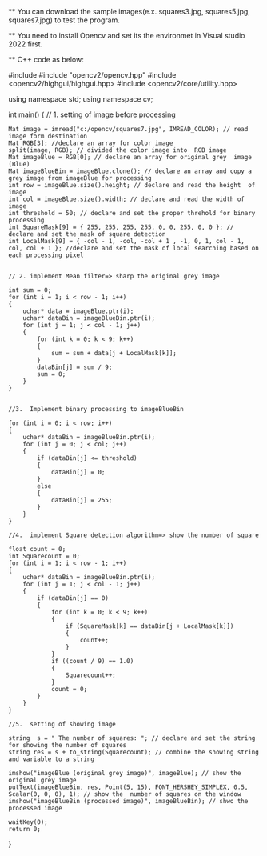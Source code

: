 ** You can download the sample images(e.x. squares3.jpg, squares5.jpg, squares7.jpg) to test the program. 

** You need to install Opencv and set its the environmet in Visual studio 2022 first.

** C++ code as below:

#include <iostream>
#include "opencv2/opencv.hpp"
#include <opencv2/highgui/highgui.hpp>
#include <opencv2/core/utility.hpp>

using namespace std;
using namespace cv;

int main()
{
    // 1. setting of image before processing

    Mat image = imread("c:/opencv/squares7.jpg", IMREAD_COLOR); // read image form destination
    Mat RGB[3]; //declare an array for color image
    split(image, RGB); // divided the color image into  RGB image
    Mat imageBlue = RGB[0]; // declare an array for original grey  image (Blue)
    Mat imageBlueBin = imageBlue.clone(); // declare an array and copy a grey image from imageBlue for processing 
    int row = imageBlue.size().height; // declare and read the height  of image
    int col = imageBlue.size().width; // declare and read the width of image 
    int threshold = 50; // declare and set the proper threhold for binary processing
    int SquareMask[9] = { 255, 255, 255, 255, 0, 0, 255, 0, 0 }; // declare and set the mask of square detection 
    int LocalMask[9] = { -col - 1, -col, -col + 1 , -1, 0, 1, col - 1, col, col + 1 }; //declare and set the mask of local searching based on each processing pixel
 

    // 2. implement Mean filter=> sharp the original grey image  

    int sum = 0;
    for (int i = 1; i < row - 1; i++)
    {
        uchar* data = imageBlue.ptr(i);
        uchar* dataBin = imageBlueBin.ptr(i);
        for (int j = 1; j < col - 1; j++)
        {
            for (int k = 0; k < 9; k++)
            {
                sum = sum + data[j + LocalMask[k]];
            }
            dataBin[j] = sum / 9;
            sum = 0;
        }
    }


    //3.  Implement binary processing to imageBlueBin

    for (int i = 0; i < row; i++)
    {
        uchar* dataBin = imageBlueBin.ptr(i);
        for (int j = 0; j < col; j++)
        {
            if (dataBin[j] <= threshold)
            {
                dataBin[j] = 0;
            }
            else
            {
                dataBin[j] = 255;
            }
        }
    }

    //4.  implement Square detection algorithm=> show the number of square

    float count = 0;
    int Squarecount = 0;
    for (int i = 1; i < row - 1; i++)
    {
        uchar* dataBin = imageBlueBin.ptr(i);
        for (int j = 1; j < col - 1; j++)
        {
            if (dataBin[j] == 0)
            {
                for (int k = 0; k < 9; k++)
                {
                    if (SquareMask[k] == dataBin[j + LocalMask[k]])
                    {
                        count++;
                    }
                }
                if ((count / 9) == 1.0)
                {
                    Squarecount++;
                }
                count = 0;
            }
        }
    }
    
    //5.  setting of showing image

    string  s = " The number of squares: "; // declare and set the string for showing the number of squares
    string res = s + to_string(Squarecount); // combine the showing string and variable to a string 

    imshow("imageBlue (original grey image)", imageBlue); // show the original grey image
    putText(imageBlueBin, res, Point(5, 15), FONT_HERSHEY_SIMPLEX, 0.5, Scalar(0, 0, 0), 1); // show the  number of squares on the window
    imshow("imageBlueBin (processed image)", imageBlueBin); // shwo the processed image
  
    waitKey(0);
    return 0;
}
